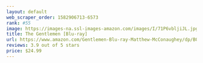 ```yaml
---
layout: default 
﻿web_scraper_order: 1582906713-6573
rank: #55
image: https://images-na.ssl-images-amazon.com/images/I/71P6vbljiJL.jpg
title: The Gentlemen [Blu-ray]
url: https://www.amazon.com/Gentlemen-Blu-ray-Matthew-McConaughey/dp/B083XM24GK/ref=zg_mw_movies-tv_55?_encoding=UTF8&psc=1&refRID=46H18T9MD3CR2HGGW70G
reviews: 3.9 out of 5 stars
price: $24.99 
---
```

